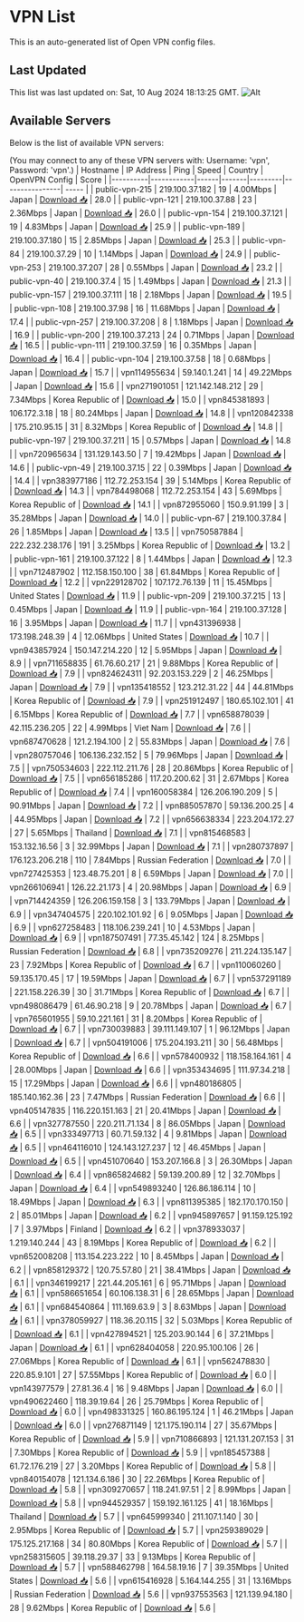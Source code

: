 # VPN List

This is an auto-generated list of Open VPN config files.

## Last Updated

This list was last updated on: Sat, 10 Aug 2024 18:13:25 GMT.
![Alt](https://repobeats.axiom.co/api/embed/186b98318ef1479477931607c1ad7d823f12451f.svg "Repobeats analytics image")

## Available Servers

Below is the list of available VPN servers:

(You may connect to any of these VPN servers with: Username: 'vpn', Password: 'vpn'.)
| Hostname | IP Address | Ping | Speed | Country | OpenVPN Config | Score |
|----------|------------|------|-------|---------|----------------| ----- |
| public-vpn-215 | 219.100.37.182 | 19 | 4.00Mbps | Japan | [Download 📥](./configs/server_0_JP.ovpn) | 28.0 |
| public-vpn-121 | 219.100.37.88 | 23 | 2.36Mbps | Japan | [Download 📥](./configs/server_1_JP.ovpn) | 26.0 |
| public-vpn-154 | 219.100.37.121 | 19 | 4.83Mbps | Japan | [Download 📥](./configs/server_2_JP.ovpn) | 25.9 |
| public-vpn-189 | 219.100.37.180 | 15 | 2.85Mbps | Japan | [Download 📥](./configs/server_3_JP.ovpn) | 25.3 |
| public-vpn-84 | 219.100.37.29 | 10 | 1.14Mbps | Japan | [Download 📥](./configs/server_4_JP.ovpn) | 24.9 |
| public-vpn-253 | 219.100.37.207 | 28 | 0.55Mbps | Japan | [Download 📥](./configs/server_5_JP.ovpn) | 23.2 |
| public-vpn-40 | 219.100.37.4 | 15 | 1.49Mbps | Japan | [Download 📥](./configs/server_6_JP.ovpn) | 21.3 |
| public-vpn-157 | 219.100.37.111 | 18 | 2.18Mbps | Japan | [Download 📥](./configs/server_7_JP.ovpn) | 19.5 |
| public-vpn-108 | 219.100.37.98 | 16 | 11.68Mbps | Japan | [Download 📥](./configs/server_8_JP.ovpn) | 17.4 |
| public-vpn-257 | 219.100.37.208 | 8 | 1.18Mbps | Japan | [Download 📥](./configs/server_9_JP.ovpn) | 16.9 |
| public-vpn-200 | 219.100.37.213 | 24 | 0.71Mbps | Japan | [Download 📥](./configs/server_10_JP.ovpn) | 16.5 |
| public-vpn-111 | 219.100.37.59 | 16 | 0.35Mbps | Japan | [Download 📥](./configs/server_11_JP.ovpn) | 16.4 |
| public-vpn-104 | 219.100.37.58 | 18 | 0.68Mbps | Japan | [Download 📥](./configs/server_12_JP.ovpn) | 15.7 |
| vpn114955634 | 59.140.1.241 | 14 | 49.22Mbps | Japan | [Download 📥](./configs/server_13_JP.ovpn) | 15.6 |
| vpn271901051 | 121.142.148.212 | 29 | 7.34Mbps | Korea Republic of | [Download 📥](./configs/server_14_KR.ovpn) | 15.0 |
| vpn845381893 | 106.172.3.18 | 18 | 80.24Mbps | Japan | [Download 📥](./configs/server_15_JP.ovpn) | 14.8 |
| vpn120842338 | 175.210.95.15 | 31 | 8.32Mbps | Korea Republic of | [Download 📥](./configs/server_16_KR.ovpn) | 14.8 |
| public-vpn-197 | 219.100.37.211 | 15 | 0.57Mbps | Japan | [Download 📥](./configs/server_17_JP.ovpn) | 14.8 |
| vpn720965634 | 131.129.143.50 | 7 | 19.42Mbps | Japan | [Download 📥](./configs/server_18_JP.ovpn) | 14.6 |
| public-vpn-49 | 219.100.37.15 | 22 | 0.39Mbps | Japan | [Download 📥](./configs/server_19_JP.ovpn) | 14.4 |
| vpn383977186 | 112.72.253.154 | 39 | 5.14Mbps | Korea Republic of | [Download 📥](./configs/server_20_KR.ovpn) | 14.3 |
| vpn784498068 | 112.72.253.154 | 43 | 5.69Mbps | Korea Republic of | [Download 📥](./configs/server_21_KR.ovpn) | 14.1 |
| vpn872955060 | 150.9.91.199 | 3 | 35.28Mbps | Japan | [Download 📥](./configs/server_22_JP.ovpn) | 14.0 |
| public-vpn-67 | 219.100.37.84 | 26 | 1.85Mbps | Japan | [Download 📥](./configs/server_23_JP.ovpn) | 13.5 |
| vpn750587884 | 222.232.238.176 | 191 | 3.25Mbps | Korea Republic of | [Download 📥](./configs/server_24_KR.ovpn) | 13.2 |
| public-vpn-161 | 219.100.37.122 | 8 | 1.44Mbps | Japan | [Download 📥](./configs/server_25_JP.ovpn) | 12.3 |
| vpn712487902 | 112.158.150.100 | 38 | 61.84Mbps | Korea Republic of | [Download 📥](./configs/server_26_KR.ovpn) | 12.2 |
| vpn229128702 | 107.172.76.139 | 11 | 15.45Mbps | United States | [Download 📥](./configs/server_27_US.ovpn) | 11.9 |
| public-vpn-209 | 219.100.37.215 | 13 | 0.45Mbps | Japan | [Download 📥](./configs/server_28_JP.ovpn) | 11.9 |
| public-vpn-164 | 219.100.37.128 | 16 | 3.95Mbps | Japan | [Download 📥](./configs/server_29_JP.ovpn) | 11.7 |
| vpn431396938 | 173.198.248.39 | 4 | 12.06Mbps | United States | [Download 📥](./configs/server_30_US.ovpn) | 10.7 |
| vpn943857924 | 150.147.214.220 | 12 | 5.95Mbps | Japan | [Download 📥](./configs/server_31_JP.ovpn) | 8.9 |
| vpn711658835 | 61.76.60.217 | 21 | 9.88Mbps | Korea Republic of | [Download 📥](./configs/server_32_KR.ovpn) | 7.9 |
| vpn824624311 | 92.203.153.229 | 2 | 46.25Mbps | Japan | [Download 📥](./configs/server_33_JP.ovpn) | 7.9 |
| vpn135418552 | 123.212.31.22 | 44 | 44.81Mbps | Korea Republic of | [Download 📥](./configs/server_34_KR.ovpn) | 7.9 |
| vpn251912497 | 180.65.102.101 | 41 | 6.15Mbps | Korea Republic of | [Download 📥](./configs/server_35_KR.ovpn) | 7.7 |
| vpn658878039 | 42.115.236.205 | 22 | 4.99Mbps | Viet Nam | [Download 📥](./configs/server_36_VN.ovpn) | 7.6 |
| vpn687470628 | 121.2.194.100 | 2 | 55.83Mbps | Japan | [Download 📥](./configs/server_37_JP.ovpn) | 7.6 |
| vpn280757046 | 106.136.232.152 | 5 | 79.96Mbps | Japan | [Download 📥](./configs/server_38_JP.ovpn) | 7.5 |
| vpn750534603 | 222.112.211.76 | 28 | 20.86Mbps | Korea Republic of | [Download 📥](./configs/server_39_KR.ovpn) | 7.5 |
| vpn656185286 | 117.20.200.62 | 31 | 2.67Mbps | Korea Republic of | [Download 📥](./configs/server_40_KR.ovpn) | 7.4 |
| vpn160058384 | 126.206.190.209 | 5 | 90.91Mbps | Japan | [Download 📥](./configs/server_41_JP.ovpn) | 7.2 |
| vpn885057870 | 59.136.200.25 | 4 | 44.95Mbps | Japan | [Download 📥](./configs/server_42_JP.ovpn) | 7.2 |
| vpn656638334 | 223.204.172.27 | 27 | 5.65Mbps | Thailand | [Download 📥](./configs/server_43_TH.ovpn) | 7.1 |
| vpn815468583 | 153.132.16.56 | 3 | 32.99Mbps | Japan | [Download 📥](./configs/server_44_JP.ovpn) | 7.1 |
| vpn280737897 | 176.123.206.218 | 110 | 7.84Mbps | Russian Federation | [Download 📥](./configs/server_45_RU.ovpn) | 7.0 |
| vpn727425353 | 123.48.75.201 | 8 | 6.59Mbps | Japan | [Download 📥](./configs/server_46_JP.ovpn) | 7.0 |
| vpn266106941 | 126.22.21.173 | 4 | 20.98Mbps | Japan | [Download 📥](./configs/server_47_JP.ovpn) | 6.9 |
| vpn714424359 | 126.206.159.158 | 3 | 133.79Mbps | Japan | [Download 📥](./configs/server_48_JP.ovpn) | 6.9 |
| vpn347404575 | 220.102.101.92 | 6 | 9.05Mbps | Japan | [Download 📥](./configs/server_49_JP.ovpn) | 6.9 |
| vpn627258483 | 118.106.239.241 | 10 | 4.53Mbps | Japan | [Download 📥](./configs/server_50_JP.ovpn) | 6.9 |
| vpn187507491 | 77.35.45.142 | 124 | 8.25Mbps | Russian Federation | [Download 📥](./configs/server_51_RU.ovpn) | 6.8 |
| vpn735209276 | 211.224.135.147 | 23 | 7.92Mbps | Korea Republic of | [Download 📥](./configs/server_52_KR.ovpn) | 6.7 |
| vpn110060260 | 59.135.170.45 | 17 | 19.59Mbps | Japan | [Download 📥](./configs/server_53_JP.ovpn) | 6.7 |
| vpn537291189 | 221.158.226.39 | 30 | 31.71Mbps | Korea Republic of | [Download 📥](./configs/server_54_KR.ovpn) | 6.7 |
| vpn498086479 | 61.46.90.218 | 9 | 20.78Mbps | Japan | [Download 📥](./configs/server_55_JP.ovpn) | 6.7 |
| vpn765601955 | 59.10.221.161 | 31 | 8.20Mbps | Korea Republic of | [Download 📥](./configs/server_56_KR.ovpn) | 6.7 |
| vpn730039883 | 39.111.149.107 | 1 | 96.12Mbps | Japan | [Download 📥](./configs/server_57_JP.ovpn) | 6.7 |
| vpn504191006 | 175.204.193.211 | 30 | 56.48Mbps | Korea Republic of | [Download 📥](./configs/server_58_KR.ovpn) | 6.6 |
| vpn578400932 | 118.158.164.161 | 4 | 28.00Mbps | Japan | [Download 📥](./configs/server_59_JP.ovpn) | 6.6 |
| vpn353434695 | 111.97.34.218 | 15 | 17.29Mbps | Japan | [Download 📥](./configs/server_60_JP.ovpn) | 6.6 |
| vpn480186805 | 185.140.162.36 | 23 | 7.47Mbps | Russian Federation | [Download 📥](./configs/server_61_RU.ovpn) | 6.6 |
| vpn405147835 | 116.220.151.163 | 21 | 20.41Mbps | Japan | [Download 📥](./configs/server_62_JP.ovpn) | 6.6 |
| vpn327787550 | 220.211.71.134 | 8 | 86.05Mbps | Japan | [Download 📥](./configs/server_63_JP.ovpn) | 6.5 |
| vpn333497713 | 60.71.59.132 | 4 | 9.81Mbps | Japan | [Download 📥](./configs/server_64_JP.ovpn) | 6.5 |
| vpn464116010 | 124.143.127.237 | 12 | 46.45Mbps | Japan | [Download 📥](./configs/server_65_JP.ovpn) | 6.5 |
| vpn451070640 | 153.207.166.8 | 3 | 26.30Mbps | Japan | [Download 📥](./configs/server_66_JP.ovpn) | 6.4 |
| vpn865824682 | 59.139.200.89 | 12 | 32.70Mbps | Japan | [Download 📥](./configs/server_67_JP.ovpn) | 6.4 |
| vpn549893240 | 126.86.186.114 | 10 | 18.49Mbps | Japan | [Download 📥](./configs/server_68_JP.ovpn) | 6.3 |
| vpn811395385 | 182.170.170.150 | 2 | 85.01Mbps | Japan | [Download 📥](./configs/server_69_JP.ovpn) | 6.2 |
| vpn945897657 | 91.159.125.192 | 7 | 3.97Mbps | Finland | [Download 📥](./configs/server_70_FI.ovpn) | 6.2 |
| vpn378933037 | 1.219.140.244 | 43 | 8.19Mbps | Korea Republic of | [Download 📥](./configs/server_71_KR.ovpn) | 6.2 |
| vpn652008208 | 113.154.223.222 | 10 | 8.45Mbps | Japan | [Download 📥](./configs/server_72_JP.ovpn) | 6.2 |
| vpn858129372 | 120.75.57.80 | 21 | 38.41Mbps | Japan | [Download 📥](./configs/server_73_JP.ovpn) | 6.1 |
| vpn346199217 | 221.44.205.161 | 6 | 95.71Mbps | Japan | [Download 📥](./configs/server_74_JP.ovpn) | 6.1 |
| vpn586651654 | 60.106.138.31 | 6 | 28.65Mbps | Japan | [Download 📥](./configs/server_75_JP.ovpn) | 6.1 |
| vpn684540864 | 111.169.63.9 | 3 | 8.63Mbps | Japan | [Download 📥](./configs/server_76_JP.ovpn) | 6.1 |
| vpn378059927 | 118.36.20.115 | 32 | 5.03Mbps | Korea Republic of | [Download 📥](./configs/server_77_KR.ovpn) | 6.1 |
| vpn427894521 | 125.203.90.144 | 6 | 37.21Mbps | Japan | [Download 📥](./configs/server_78_JP.ovpn) | 6.1 |
| vpn628404058 | 220.95.100.106 | 26 | 27.06Mbps | Korea Republic of | [Download 📥](./configs/server_79_KR.ovpn) | 6.1 |
| vpn562478830 | 220.85.9.101 | 27 | 57.55Mbps | Korea Republic of | [Download 📥](./configs/server_80_KR.ovpn) | 6.0 |
| vpn143977579 | 27.81.36.4 | 16 | 9.48Mbps | Japan | [Download 📥](./configs/server_81_JP.ovpn) | 6.0 |
| vpn490622460 | 118.39.19.64 | 26 | 25.79Mbps | Korea Republic of | [Download 📥](./configs/server_82_KR.ovpn) | 6.0 |
| vpn498331325 | 160.86.195.124 | 1 | 46.21Mbps | Japan | [Download 📥](./configs/server_83_JP.ovpn) | 6.0 |
| vpn276871149 | 121.175.190.114 | 27 | 35.67Mbps | Korea Republic of | [Download 📥](./configs/server_84_KR.ovpn) | 5.9 |
| vpn710866893 | 121.131.207.153 | 31 | 7.30Mbps | Korea Republic of | [Download 📥](./configs/server_85_KR.ovpn) | 5.9 |
| vpn185457388 | 61.72.176.219 | 27 | 3.20Mbps | Korea Republic of | [Download 📥](./configs/server_86_KR.ovpn) | 5.8 |
| vpn840154078 | 121.134.6.186 | 30 | 22.26Mbps | Korea Republic of | [Download 📥](./configs/server_87_KR.ovpn) | 5.8 |
| vpn309270657 | 118.241.97.51 | 2 | 8.99Mbps | Japan | [Download 📥](./configs/server_88_JP.ovpn) | 5.8 |
| vpn944529357 | 159.192.161.125 | 41 | 18.16Mbps | Thailand | [Download 📥](./configs/server_89_TH.ovpn) | 5.7 |
| vpn645999340 | 211.107.1.140 | 30 | 2.95Mbps | Korea Republic of | [Download 📥](./configs/server_90_KR.ovpn) | 5.7 |
| vpn259389029 | 175.125.217.168 | 34 | 80.80Mbps | Korea Republic of | [Download 📥](./configs/server_91_KR.ovpn) | 5.7 |
| vpn258315605 | 39.118.29.37 | 33 | 9.13Mbps | Korea Republic of | [Download 📥](./configs/server_92_KR.ovpn) | 5.7 |
| vpn588462798 | 164.58.19.16 | 7 | 39.35Mbps | United States | [Download 📥](./configs/server_93_US.ovpn) | 5.6 |
| vpn615416928 | 5.164.144.255 | 31 | 13.16Mbps | Russian Federation | [Download 📥](./configs/server_94_RU.ovpn) | 5.6 |
| vpn937553563 | 121.139.94.180 | 28 | 9.62Mbps | Korea Republic of | [Download 📥](./configs/server_95_KR.ovpn) | 5.6 |
